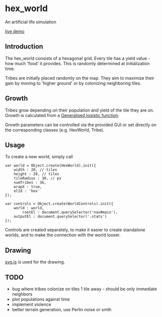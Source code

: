 # hex_world

An artificial life simulation

[live demo](http://monomon.me/hex_world)

## Introduction

The hex_world consists of a hexagonal grid. Every tile has a yield value - how much 'food' it provides. This is randomly determined at initialization time.

Tribes are initially placed randomly on the map. They aim to maximize their gain by moving to 'higher ground' or by colonizing neighboring tiles.

## Growth

Tribes grow depending on their population and yield of the tile they are on. Growth is calculated from a [Generalised logistic function](https://en.wikipedia.org/wiki/Generalised_logistic_function).

Growth parameters can be controlled via the provided GUI or set directly on the corresponding classes (e.g. HexWorld, Tribe).

## Usage

To create a new world, simply call


	var world = Object.create(HexWorld).init({
		width : 20, // tiles
		height : 20, // tiles
		tileRadius : 30, // px
		numTribes : 36,
		wrapX : true,
		elId : 'hex'
	});

	var controls = Object.create(WorldControls).init({
		world : world,
			rootEl : document.querySelector('nav#main'),
		outputEl : document.querySelector('.stats')
	});

Controls are created separately, to make it easier to create standalone worlds, and to make the connection with the world looser.

## Drawing

[svg.js](https://github.com/wout/svg.js.git) is used for the drawing.

## TODO

* bug where tribes colonize on tiles 1 tile away - should be only immediate neighbors
* plot populations against time
* implement violence
* better terrain generation, use Perlin noise or smth
